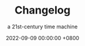 ---
layout: post
title: "Changelog"
subtitle: "a 21st-century time machine"
date:   2022-09-09 00:00:00 +0800
categories: site
---